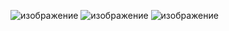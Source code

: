 ![изображение](https://github.com/user-attachments/assets/beb6fb04-4de3-4956-aa45-10eaa5ae3ce4)
![изображение](https://github.com/user-attachments/assets/3872fa68-7661-49f4-b2aa-46feae9f2588)
![изображение](https://github.com/user-attachments/assets/a8d427db-cfb7-4156-ac92-8e1b78a9ef2f)

